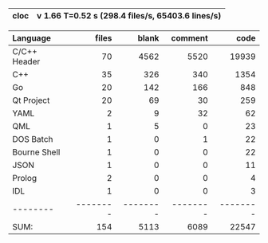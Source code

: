 cloc| v 1.66  T=0.52 s (298.4 files/s, 65403.6 lines/s)
--- | ---

Language|files|blank|comment|code
:-------|-------:|-------:|-------:|-------:
C/C++ Header|70|4562|5520|19939
C++|35|326|340|1354
Go|20|142|166|848
Qt Project|20|69|30|259
YAML|2|9|32|62
QML|1|5|0|23
DOS Batch|1|0|1|22
Bourne Shell|1|0|0|22
JSON|1|0|0|11
Prolog|2|0|0|4
IDL|1|0|0|3
--------|--------|--------|--------|--------
SUM:|154|5113|6089|22547
